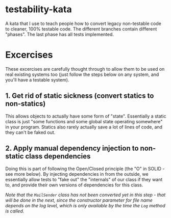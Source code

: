# testability-kata
A kata that I use to teach people how to convert legacy non-testable code to cleaner, 100% testable code. The different branches contain different "phases". The last phase has all tests implemented.

# Excercises
These excercises are carefully thought through to allow them to be used on real existing systems too (just follow the steps below on any system, and you'll have a testable system).

## 1. Get rid of static sickness (convert statics to non-statics)
This allows objects to actually have some form of "state". Essentially a static class is just "some functions and some global state operating somewhere" in your program. Statics also rarely actually save a lot of lines of code, and they can't be faked out.

## 2. Apply manual dependency injection to non-static class dependencies
Doing this is part of following the Open/Closed principle (the "O" in SOLID - see more below). By injecting dependencies in from the outside, we essentially allow tests to "fake out" the "internals" of our class if they want to, and provide their own versions of dependencies for this class.

_Note that the `MailSender` class has not been converted yet in this step - that will be done in the next, since the constructor parameter for file name depends on the log level, which is only available by the time the `Log` method is called._
